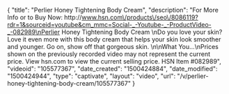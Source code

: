 {
    "title": "Perlier Honey Tightening Body Cream",
    "description": "For More Info or to Buy Now: http:\/\/www.hsn.com\/products\/seo\/8086119?rdr=1&sourceid=youtube&cm_mmc=Social-_-Youtube-_-ProductVideo-_-082989\nPerlier Honey Tightening Body Cream  \nDo you love your skin? Love it even more with this body cream that helps your skin look smoother and younger. Go on, show off that gorgeous skin. \n\nWhat You...\nPrices shown on the previously recorded video may not represent the current price.  View hsn.com to view the current selling price. HSN Item #082989",
    "videoid": "105577367",
    "date_created": "1500424884",
    "date_modified": "1500424944",
    "type": "captivate",
    "layout": "video",
    "url": "\/v\/perlier-honey-tightening-body-cream\/105577367"
}